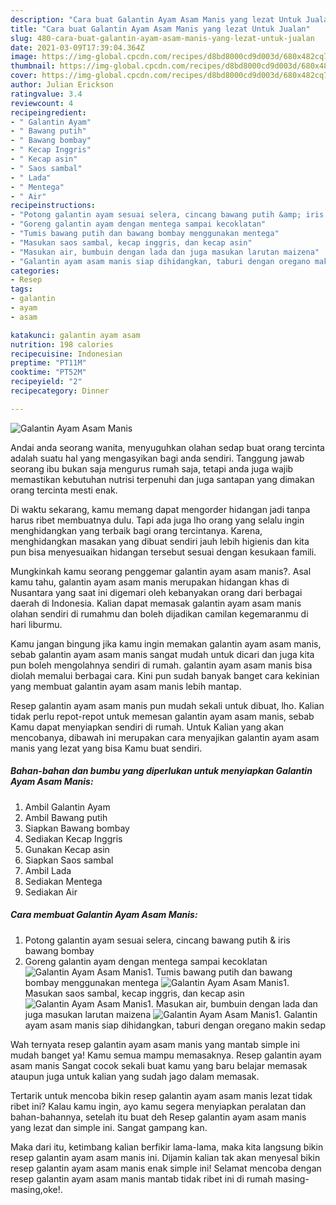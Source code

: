 ```yaml
---
description: "Cara buat Galantin Ayam Asam Manis yang lezat Untuk Jualan"
title: "Cara buat Galantin Ayam Asam Manis yang lezat Untuk Jualan"
slug: 480-cara-buat-galantin-ayam-asam-manis-yang-lezat-untuk-jualan
date: 2021-03-09T17:39:04.364Z
image: https://img-global.cpcdn.com/recipes/d8bd8000cd9d003d/680x482cq70/galantin-ayam-asam-manis-foto-resep-utama.jpg
thumbnail: https://img-global.cpcdn.com/recipes/d8bd8000cd9d003d/680x482cq70/galantin-ayam-asam-manis-foto-resep-utama.jpg
cover: https://img-global.cpcdn.com/recipes/d8bd8000cd9d003d/680x482cq70/galantin-ayam-asam-manis-foto-resep-utama.jpg
author: Julian Erickson
ratingvalue: 3.4
reviewcount: 4
recipeingredient:
- " Galantin Ayam"
- " Bawang putih"
- " Bawang bombay"
- " Kecap Inggris"
- " Kecap asin"
- " Saos sambal"
- " Lada"
- " Mentega"
- " Air"
recipeinstructions:
- "Potong galantin ayam sesuai selera, cincang bawang putih &amp; iris bawang bombay"
- "Goreng galantin ayam dengan mentega sampai kecoklatan"
- "Tumis bawang putih dan bawang bombay menggunakan mentega"
- "Masukan saos sambal, kecap inggris, dan kecap asin"
- "Masukan air, bumbuin dengan lada dan juga masukan larutan maizena"
- "Galantin ayam asam manis siap dihidangkan, taburi dengan oregano makin sedap"
categories:
- Resep
tags:
- galantin
- ayam
- asam

katakunci: galantin ayam asam 
nutrition: 198 calories
recipecuisine: Indonesian
preptime: "PT11M"
cooktime: "PT52M"
recipeyield: "2"
recipecategory: Dinner

---
```



![Galantin Ayam Asam Manis](https://img-global.cpcdn.com/recipes/d8bd8000cd9d003d/680x482cq70/galantin-ayam-asam-manis-foto-resep-utama.jpg)

Andai anda seorang wanita, menyuguhkan olahan sedap buat orang tercinta adalah suatu hal yang mengasyikan bagi anda sendiri. Tanggung jawab seorang ibu bukan saja mengurus rumah saja, tetapi anda juga wajib memastikan kebutuhan nutrisi terpenuhi dan juga santapan yang dimakan orang tercinta mesti enak.

Di waktu  sekarang, kamu memang dapat mengorder hidangan jadi tanpa harus ribet membuatnya dulu. Tapi ada juga lho orang yang selalu ingin menghidangkan yang terbaik bagi orang tercintanya. Karena, menghidangkan masakan yang dibuat sendiri jauh lebih higienis dan kita pun bisa menyesuaikan hidangan tersebut sesuai dengan kesukaan famili. 



Mungkinkah kamu seorang penggemar galantin ayam asam manis?. Asal kamu tahu, galantin ayam asam manis merupakan hidangan khas di Nusantara yang saat ini digemari oleh kebanyakan orang dari berbagai daerah di Indonesia. Kalian dapat memasak galantin ayam asam manis olahan sendiri di rumahmu dan boleh dijadikan camilan kegemaranmu di hari liburmu.

Kamu jangan bingung jika kamu ingin memakan galantin ayam asam manis, sebab galantin ayam asam manis sangat mudah untuk dicari dan juga kita pun boleh mengolahnya sendiri di rumah. galantin ayam asam manis bisa diolah memalui berbagai cara. Kini pun sudah banyak banget cara kekinian yang membuat galantin ayam asam manis lebih mantap.

Resep galantin ayam asam manis pun mudah sekali untuk dibuat, lho. Kalian tidak perlu repot-repot untuk memesan galantin ayam asam manis, sebab Kamu dapat menyiapkan sendiri di rumah. Untuk Kalian yang akan mencobanya, dibawah ini merupakan cara menyajikan galantin ayam asam manis yang lezat yang bisa Kamu buat sendiri.

<!--inarticleads1-->

##### Bahan-bahan dan bumbu yang diperlukan untuk menyiapkan Galantin Ayam Asam Manis:

1. Ambil  Galantin Ayam
1. Ambil  Bawang putih
1. Siapkan  Bawang bombay
1. Sediakan  Kecap Inggris
1. Gunakan  Kecap asin
1. Siapkan  Saos sambal
1. Ambil  Lada
1. Sediakan  Mentega
1. Sediakan  Air




<!--inarticleads2-->

##### Cara membuat Galantin Ayam Asam Manis:

1. Potong galantin ayam sesuai selera, cincang bawang putih &amp; iris bawang bombay
1. Goreng galantin ayam dengan mentega sampai kecoklatan
<img src="//assets-global.cpcdn.com/assets/icons/button_play-2c75c40dde080a61004c1f40b05d8f140eaff45d7e9e6481dc71c63d2e7c4909.png" alt="Galantin Ayam Asam Manis">1. Tumis bawang putih dan bawang bombay menggunakan mentega
<img src="//assets-global.cpcdn.com/assets/icons/button_play-2c75c40dde080a61004c1f40b05d8f140eaff45d7e9e6481dc71c63d2e7c4909.png" alt="Galantin Ayam Asam Manis">1. Masukan saos sambal, kecap inggris, dan kecap asin
<img src="//assets-global.cpcdn.com/assets/icons/button_play-2c75c40dde080a61004c1f40b05d8f140eaff45d7e9e6481dc71c63d2e7c4909.png" alt="Galantin Ayam Asam Manis">1. Masukan air, bumbuin dengan lada dan juga masukan larutan maizena
<img src="//assets-global.cpcdn.com/assets/icons/button_play-2c75c40dde080a61004c1f40b05d8f140eaff45d7e9e6481dc71c63d2e7c4909.png" alt="Galantin Ayam Asam Manis">1. Galantin ayam asam manis siap dihidangkan, taburi dengan oregano makin sedap




Wah ternyata resep galantin ayam asam manis yang mantab simple ini mudah banget ya! Kamu semua mampu memasaknya. Resep galantin ayam asam manis Sangat cocok sekali buat kamu yang baru belajar memasak ataupun juga untuk kalian yang sudah jago dalam memasak.

Tertarik untuk mencoba bikin resep galantin ayam asam manis lezat tidak ribet ini? Kalau kamu ingin, ayo kamu segera menyiapkan peralatan dan bahan-bahannya, setelah itu buat deh Resep galantin ayam asam manis yang lezat dan simple ini. Sangat gampang kan. 

Maka dari itu, ketimbang kalian berfikir lama-lama, maka kita langsung bikin resep galantin ayam asam manis ini. Dijamin kalian tak akan menyesal bikin resep galantin ayam asam manis enak simple ini! Selamat mencoba dengan resep galantin ayam asam manis mantab tidak ribet ini di rumah masing-masing,oke!.

